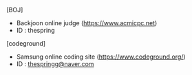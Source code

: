 [BOJ]
- Backjoon online judge (https://www.acmicpc.net)
- ID : thespring

[codeground]
- Samsung online coding site (https://www.codeground.org/)
- ID : thespringg@naver.com